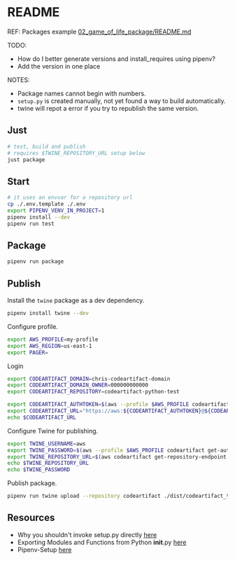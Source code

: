 # README

REF: Packages example [02_game_of_life_package/README.md](../../02_game_of_life_package/README.md)

TODO:

* How do I better generate versions and install_requires using pipenv? 
* Add the version in one place

NOTES:

* Package names cannot begin with numbers.  
* `setup.py` is created manually, not yet found a way to build automatically.  
* twine will repot a error if you try to republish the same version.  

## Just

```sh
# test, build and publish 
# requires $TWINE_REPOSITORY_URL setup below
just package
```

## Start

```sh
# it uses an envvar for a repository url
cp ./.env.template ./.env
export PIPENV_VENV_IN_PROJECT=1
pipenv install --dev
pipenv run test
```

## Package

```sh
pipenv run package
```

## Publish

Install the `twine` package as a dev dependency.  

```sh
pipenv install twine --dev
```

Configure profile.  

```sh
export AWS_PROFILE=my-profile
export AWS_REGION=us-east-1 
export PAGER=
```

Login

```sh
export CODEARTIFACT_DOMAIN=chris-codeartifact-domain
export CODEARTIFACT_DOMAIN_OWNER=000000000000
export CODEARTIFACT_REPOSITORY=codeartifact-python-test

export CODEARTIFACT_AUTHTOKEN=$(aws --profile $AWS_PROFILE codeartifact get-authorization-token --domain $CODEARTIFACT_DOMAIN --domain-owner $CODEARTIFACT_DOMAIN_OWNER --query authorizationToken --output text)
export CODEARTIFACT_URL="https://aws:${CODEARTIFACT_AUTHTOKEN}@${CODEARTIFACT_DOMAIN}-${CODEARTIFACT_DOMAIN_OWNER}.d.codeartifact.${AWS_REGION}.amazonaws.com/pypi/${CODEARTIFACT_REPOSITORY}/simple/"
echo $CODEARTIFACT_URL
```

Configure Twine for publishing.  

```sh
export TWINE_USERNAME=aws
export TWINE_PASSWORD=$(aws --profile $AWS_PROFILE codeartifact get-authorization-token --domain $CODEARTIFACT_DOMAIN --domain-owner $CODEARTIFACT_DOMAIN_OWNER --query authorizationToken --output text)
export TWINE_REPOSITORY_URL=$(aws codeartifact get-repository-endpoint --domain $CODEARTIFACT_DOMAIN --domain-owner $CODEARTIFACT_DOMAIN_OWNER --repository $CODEARTIFACT_REPOSITORY --format pypi --query repositoryEndpoint --output text)
echo $TWINE_REPOSITORY_URL
echo $TWINE_PASSWORD
```

Publish package.  

```sh
pipenv run twine upload --repository codeartifact ./dist/codeartifact_test_package-0.0.2.tar.gz --verbose
```

## Resources

* Why you shouldn't invoke setup.py directly [here](https://blog.ganssle.io/articles/2021/10/setup-py-deprecated.html)  
* Exporting Modules and Functions from Python __init__.py [here](https://gist.github.com/CMCDragonkai/510ce9456a0429f616baa243d1de3dbf)
* Pipenv-Setup [here](https://github.com/Madoshakalaka/pipenv-setup)  
